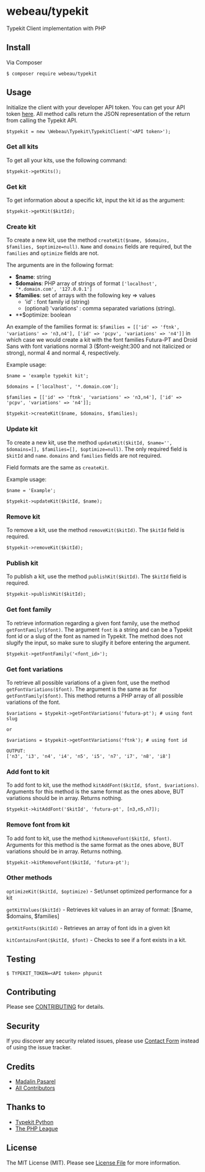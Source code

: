 # webeau/typekit

Typekit Client implementation with PHP

## Install

Via Composer

```
$ composer require webeau/typekit
```

## Usage


Initialize the client with your developer API token. You can get your API token [here](https://typekit.com/account/tokens). All method calls return the JSON representation of the return from calling the Typekit API.


```
$typekit = new \Webeau\Typekit\TypekitClient('<API token>');
```

### Get all kits

To get all your kits, use the following command:

```
$typekit->getKits();
```

### Get kit

To get information about a specific kit, input the kit id as the argument:

```
$typekit->getKit($kitId);
```

### Create kit

To create a new kit, use the method `createKit($name, $domains, $families, $optimize=null)`. `Name` and `domains` 
fields are required, but the `families` and `optimize` fields are not.

The arguments are in the following format:

- **$name**: string
- **$domains**: PHP array of strings of format `['localhost', '*.domain.com', '127.0.0.1']`
- **$families**: set of arrays with the following key => values
    - 'id' : font family id (string)
    - (optional) 'variations' : comma separated variations (string).
- **$optimize: boolean

An example of the families format is: `$families = [['id' => 'ftnk', 'variations' => 'n3,n4'], ['id' => 'pcpv', 'variations' => 'n4']]` in which case we would create a kit with the font families Futura-PT and Droid Sans with font variations normal 3 ($font-weight:300 and not italicized or strong), normal 4 and normal 4, respectively.

Example usage:

    $name = 'example typekit kit';

    $domains = ['localhost', '*.domain.com'];

    $families = [['id' => 'ftnk', 'variations' => 'n3,n4'], ['id' => 'pcpv', 'variations' => 'n4']];

    $typekit->createKit($name, $domains, $families);

### Update kit

To create a new kit, use the method `updateKit($kitId, $name='', $domains=[], $families=[], $optimize=null)`. 
The only required field is `$kitId` and `name`. `domains` and `families` fields are not required.

Field formats are the same as `createKit`.

Example usage:

    $name = 'Example';
    
    $typekit->updateKit($kitId, $name);

### Remove kit

To remove a kit, use the method `removeKit($kitId)`. The `$kitId` field is required.

```
$typekit->removeKit($kitId);
```

### Publish kit

To publish a kit, use the method `publishKit($kitId)`. The `$kitId` field is required.
```
$typekit->publishKit($kitId);
```

### Get font family

To retrieve information regarding a given font family, use the method `getFontFamily($font)`. The argument `font` is 
a string and can be a Typekit font id or a slug of the font as named in Typekit. The method does not slugify the input, so make sure to slugify it before entering the argument.

```
$typekit->getFontFamily('<font_id>');
```

### Get font variations

To retrieve all possible variations of a given font, use the method `getFontVariations($font)`. The argument is the 
same as for `getFontFamily($font)`. This method returns a PHP array of all possible variations of the font.

    $variations = $typekit->getFontVariations('futura-pt'); # using font slug
    
    or
    
    $variations = $typekit->getFontVariations('ftnk'); # using font id
    
    OUTPUT:
    ['n3', 'i3', 'n4', 'i4', 'n5', 'i5', 'n7', 'i7', 'n8', 'i8']

### Add font to kit

To add font to kit, use the method `kitAddFont($kitId, $font, $variations)`. Arguments for this method is the 
same format as the ones above, BUT variations should be in array. Returns nothing.

```
$typekit->kitAddFont('$kitId', 'futura-pt', [n3,n5,n7]);
```

### Remove font from kit

To add font to kit, use the method `kitRemoveFont($kitId, $font)`. Arguments for this method is the same format as 
the ones above, BUT variations should be in array. Returns nothing.

```
$typekit->kitRemoveFont($kitId, 'futura-pt');
```

### Other methods

`optimizeKit($kitId, $optimize)` - Set/unset optimized performance for a kit

`getKitValues($kitId)` - Retrieves kit values in an array of format: [$name, $domains, $families]

`getKitFonts($kitId)` - Retrieves an array of font ids in a given kit

`kitContainsFont($kitId, $font)` - Checks to see if a font exists in a kit.

## Testing

```
$ TYPEKIT_TOKEN=<API token> phpunit
```

## Contributing

Please see [CONTRIBUTING](CONTRIBUTING.md) for details.

## Security

If you discover any security related issues, please use [Contact Form](http://mvpasarel.com/contact) instead of using 
the issue tracker.

## Credits

- [Madalin Pasarel](https://github.com/mvpasarel)
- [All Contributors](../../contributors)

## Thanks to

- [Typekit Python](https://github.com/suchanlee/typekit-python)
- [The PHP League](https://github.com/thephpleague/skeleton)


## License

The MIT License (MIT). Please see [License File](LICENSE.md) for more information.
